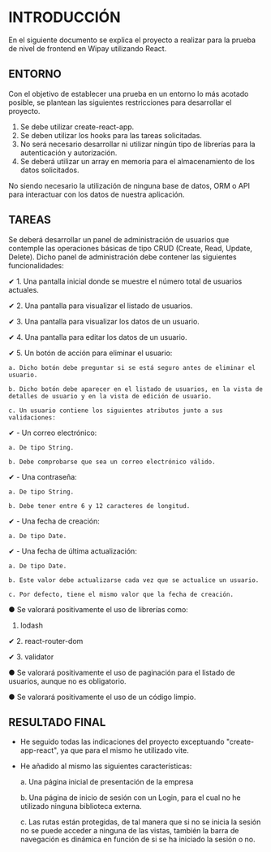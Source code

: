 # INTRODUCCIÓN

En el siguiente documento se explica el proyecto a realizar para la prueba de nivel de frontend
en Wipay utilizando React.

## ENTORNO

Con el objetivo de establecer una prueba en un entorno lo más acotado posible, se plantean las
siguientes restricciones para desarrollar el proyecto.

1. Se debe utilizar create-react-app.
2. Se deben utilizar los hooks para las tareas solicitadas.
3. No será necesario desarrollar ni utilizar ningún tipo de librerías para la autenticación y autorización.
4. Se deberá utilizar un array en memoria para el almacenamiento de los datos solicitados.

No siendo necesario la utilización de ninguna base de datos, ORM o API para
interactuar con los datos de nuestra aplicación.

## TAREAS

Se deberá desarrollar un panel de administración de usuarios que contemple las operaciones
básicas de tipo CRUD (Create, Read, Update, Delete). Dicho panel de administración debe
contener las siguientes funcionalidades:

✔ 1. Una pantalla inicial donde se muestre el número total de usuarios actuales.

✔ 2. Una pantalla para visualizar el listado de usuarios.

✔ 3. Una pantalla para visualizar los datos de un usuario.

✔ 4. Una pantalla para editar los datos de un usuario.

✔ 5. Un botón de acción para eliminar el usuario:

    a. Dicho botón debe preguntar si se está seguro antes de eliminar el usuario.

    b. Dicho botón debe aparecer en el listado de usuarios, en la vista de detalles de usuario y en la vista de edición de usuario.

    c. Un usuario contiene los siguientes atributos junto a sus validaciones:

✔ - Un correo electrónico:

    a. De tipo String.

    b. Debe comprobarse que sea un correo electrónico válido.

✔ - Una contraseña:

    a. De tipo String.

    b. Debe tener entre 6 y 12 caracteres de longitud.

✔ - Una fecha de creación:

    a. De tipo Date.

✔ - Una fecha de última actualización:

    a. De tipo Date.

    b. Este valor debe actualizarse cada vez que se actualice un usuario.

    c. Por defecto, tiene el mismo valor que la fecha de creación.

● Se valorará positivamente el uso de librerías como:

1. lodash

✔ 2. react-router-dom

✔ 3. validator

● Se valorará positivamente el uso de paginación para el listado de usuarios, aunque no
es obligatorio.

● Se valorará positivamente el uso de un código limpio.

## RESULTADO FINAL

- He seguido todas las indicaciones del proyecto exceptuando "create-app-react", ya que para el mismo he utilizado vite.
- He añadido al mismo las siguientes características:

    a. Una página inicial de presentación de la empresa

    b. Una página de inicio de sesión con un Login, para el cual no he utilizado ninguna biblioteca externa.

    c. Las rutas están protegidas, de tal manera que si no se inicia la sesión no se puede acceder a ninguna de las vistas, también la barra de navegación es dinámica en función de si se ha iniciado la sesión o no.
